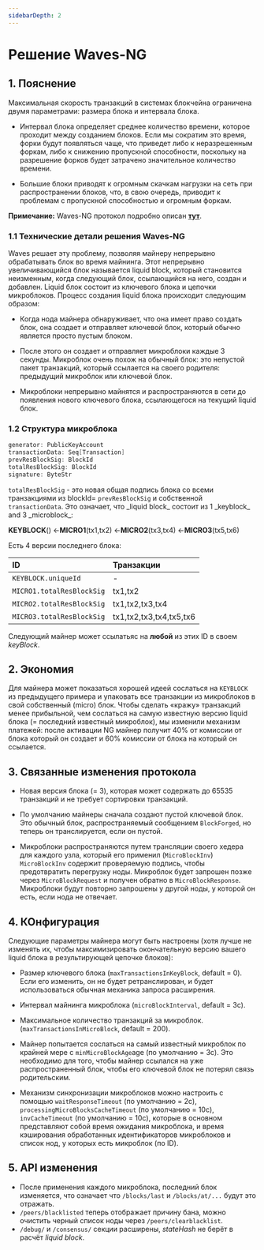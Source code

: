 ```yaml
---
sidebarDepth: 2
---
```


# Решение Waves-NG

## 1. Пояснение

Максимальная скорость транзакций в системах блокчейна ограничена двумя параметрами: размера блока и интервала блока.

* Интервал блока определяет среднее количество времени, которое проходит между созданием блоков. Если мы сократим это время, форки будут появляться чаще, что приведет либо к неразрешенным форкам, либо к снижению пропускной способности, поскольку на разрешение форков будет затрачено значительное количество времени.

* Большие блоки приводят к огромным скачкам нагрузки на сеть при распространении блоков, что, в свою очередь, приводит к проблемам с пропускной способностью и огромным форкам.

**Примечание:** Waves-NG протокол подробно описан [**тут**](/en/blockchain/waves-protocol/waves-ng-protocol).

### 1.1 Технические детали решения Waves-NG

Waves решает эту проблему, позволяя майнеру непрерывно обрабатывать блок во время майнинга. Этот непрерывно увеличивающийся блок называется liquid block, который становится неизменным, когда следующий блок, ссылающийся на него, создан и добавлен. Liquid блок состоит из ключевого блока и цепочки микроблоков. Процесс создания liquid блока происходит следующим образом:

* Когда нода майнера обнаруживает, что она имеет право создать блок, она создает и отправляет ключевой блок, который обычно является просто пустым блоком.

* После этого он создает и отправляет микроблоки каждые 3 секунды. Микроблок очень похож на обычный блок: это непустой пакет транзакций, который ссылается на своего родителя: предыдущий микроблок или ключевой блок.

* Микроблоки непрерывно майнятся и распространяются в сети до появления нового ключевого блока, ссылающегося на текущий liquid блок.

### 1.2 Структура микроблока

```cpp
generator: PublicKeyAccount
transactionData: Seq[Transaction]
prevResBlockSig: BlockId
totalResBlockSig: BlockId
signature: ByteStr
```

`totalResBlockSig` - это новая общая подпись блока со всеми транзакциями из blockId= `prevResBlockSig` и собственной `transactionData`. Это означает, что \_liquid block\_ состоит из 1 \_keyblock\_ and 3 \_microblock\_:

**KEYBLOCK**\(\) &lt;-**MICRO1**\(tx1,tx2\) &lt;-**MICRO2**\(tx3,tx4\) &lt;-**MICRO3**\(tx5,tx6\)

Есть 4 версии последнего блока:

| ID | Транзакции |
| :--- | :--- |
| `KEYBLOCK.uniqueId` | - |
| `MICRO1.totalResBlockSig` | tx1,tx2 |
| `MICRO2.totalResBlockSig` | tx1,tx2,tx3,tx4 |
| `MICRO3.totalResBlockSig` | tx1,tx2,tx3,tx4,tx5,tx6 |

Следующий майнер может ссылатьяс на **любой** из этих ID в своем _keyBlock_.

## 2. Экономия

Для майнера может показаться хорошей идеей сослаться на `KEYBLOCK` из предыдущего примера и упаковать все транзакции из микроблоков в свой собственный \(micro\) блок. Чтобы сделать «кражу» транзакций менее прибыльной, чем сослаться на самую известную версию liquid блока \(= последний известный микроблок\), мы изменили механизм платежей: после активации NG майнер получит 40% от комиссии от блока который он создает и 60% комиссии от блока на который он ссылается.

## 3. Связанные изменения протокола

* Новая версия блока \(= 3\), которая может содержать до 65535 транзакций и не требует сортировки транзакций.
* По умолчанию майнеры сначала создают пустой ключевой блок. Это обычный блок, распространяемый сообщением `BlockForged`, но теперь он транслируется, если он пустой.

* Микроблоки распространяются путем трансляции своего хедера для каждого узла, который его применил \(`MicroBlockInv`\) `MicroBlockInv`
  содержит проверяемую подпись, чтобы предотвратить перегрузку ноды. Микроблок будет запрошен позже через `MicroBlockRequest` и получен обратно в `MicroBlockResponse`. Микроблоки будут повторно запрошены у другой ноды, у которой он есть, если нода не отвечает.

## 4. КОнфигурация

Следующие параметры майнера могут быть настроены \(хотя лучше не изменять их, чтобы максимизировать окончательную версию вашего liquid блока в результирующей цепочке блоков\):

* Размер ключевого блока \(`maxTransactionsInKeyBlock`, default = 0\). Если его изменить, он не будет ретранслирован, и будет использоваться обычная механика запроса расширения.
* Интервал майнинга микроблока \(`microBlockInterval`, default = 3с\).
* Максимальное количество транзакций за микроблок.(`maxTransactionsInMicroBlock`, default = 200\).
* Майнер попытается сослаться на самый известный микроблок по крайней мере с `minMicroBlockAge`age \(по умолчанию = 3с\). Это необходимо для того, чтобы майнер ссылался на уже распространенный блок, чтобы его ключевой блок не потерял связь родительским.

* Механизм синхронизации микроблоков можно настроить с помощью `waitResponseTimeout` \(по умолчанию = 2с\), `processingMicroBlocksCacheTimeout` \(по умолчанию = 10с\), `invCacheTimeout` \(по умолчанию = 10с\), которые в основном представляют собой время ожидания микроблока, и время кэширования обработанных идентификаторов микроблоков и список нод, у которых есть микроблок \(по ID\).

## 5. API изменения

* После применения каждого микроблока, последний блок изменяется, что означает что `/blocks/last` и `/blocks/at/...` будут это отражать.
* `/peers/blacklisted` теперь отображает причину бана, можно очистить черный список ноды через `/peers/clearblacklist`.
* `/debug/` и `/consensus/` секции расширены, _stateHash_ не берёт в расчёт _liquid block_.
